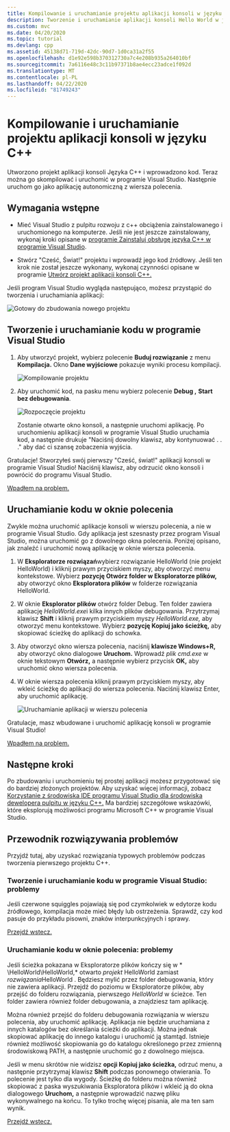 ```yaml
---
title: Kompilowanie i uruchamianie projektu aplikacji konsoli w języku C++
description: Tworzenie i uruchamianie aplikacji konsoli Hello World w języku Visual C++
ms.custom: mvc
ms.date: 04/20/2020
ms.topic: tutorial
ms.devlang: cpp
ms.assetid: 45138d71-719d-42dc-90d7-1d0ca31a2f55
ms.openlocfilehash: d1e92e598b370312730a7c4e208b935a264010bf
ms.sourcegitcommit: 7a6116e48c3c11b97371b8ae4ecc23adce1f092d
ms.translationtype: MT
ms.contentlocale: pl-PL
ms.lasthandoff: 04/22/2020
ms.locfileid: "81749243"
---
```

# <a name="build-and-run-a-c-console-app-project"></a>Kompilowanie i uruchamianie projektu aplikacji konsoli w języku C++

Utworzono projekt aplikacji konsoli Języka C++ i wprowadzono kod. Teraz można go skompilować i uruchomić w programie Visual Studio. Następnie uruchom go jako aplikację autonomiczną z wiersza polecenia.

## <a name="prerequisites"></a>Wymagania wstępne

- Mieć Visual Studio z pulpitu rozwoju z c++ obciążenia zainstalowanego i uruchomionego na komputerze. Jeśli nie jest jeszcze zainstalowany, wykonaj kroki opisane w [programie Zainstaluj obsługę języka C++ w programie Visual Studio](vscpp-step-0-installation.md).

- Stwórz "Cześć, Świat!" projektu i wprowadź jego kod źródłowy. Jeśli ten krok nie został jeszcze wykonany, wykonaj czynności opisane w programie [Utwórz projekt aplikacji konsoli C++.](vscpp-step-1-create.md)

Jeśli program Visual Studio wygląda następująco, możesz przystąpić do tworzenia i uruchamiania aplikacji:

   ![Gotowy do zbudowania nowego projektu](media/vscpp-ready-to-build.png "Gotowy do zbudowania nowego projektu")

## <a name="build-and-run-your-code-in-visual-studio"></a>Tworzenie i uruchamianie kodu w programie Visual Studio

1. Aby utworzyć projekt, wybierz polecenie **Buduj rozwiązanie** z menu **Kompilacja.** Okno **Dane wyjściowe** pokazuje wyniki procesu kompilacji.

   ![Kompilowanie projektu](media/vscpp-build-solution.gif "Kompilowanie projektu")

1. Aby uruchomić kod, na pasku menu wybierz polecenie **Debug ,** **Start bez debugowania**.

   ![Rozpoczęcie projektu](media/vscpp-start-without-debugging.gif "Rozpoczęcie projektu")

   Zostanie otwarte okno konsoli, a następnie uruchomi aplikację. Po uruchomieniu aplikacji konsoli w programie Visual Studio uruchamia kod, a następnie drukuje "Naciśnij dowolny klawisz, aby kontynuować . . ." aby dać ci szansę zobaczenia wyjścia.

Gratulacje! Stworzyłeś swój pierwszy "Cześć, świat!" aplikacji konsoli w programie Visual Studio! Naciśnij klawisz, aby odrzucić okno konsoli i powrócić do programu Visual Studio.

[Wpadłem na problem.](#build-and-run-your-code-in-visual-studio-issues)

## <a name="run-your-code-in-a-command-window"></a>Uruchamianie kodu w oknie polecenia

Zwykle można uruchomić aplikacje konsoli w wierszu polecenia, a nie w programie Visual Studio. Gdy aplikacja jest szesnasty przez program Visual Studio, można uruchomić go z dowolnego okna polecenia. Poniżej opisano, jak znaleźć i uruchomić nową aplikację w oknie wiersza polecenia.

1. W **Eksploratorze rozwiązań**wybierz rozwiązanie HelloWorld (nie projekt HelloWorld) i kliknij prawym przyciskiem myszy, aby otworzyć menu kontekstowe. Wybierz **pozycję Otwórz folder w Eksploratorze plików,** aby otworzyć okno **Eksploratora plików** w folderze rozwiązania HelloWorld.

1. W oknie **Eksplorator plików** otwórz folder Debug. Ten folder zawiera aplikację *HelloWorld.exe*i kilka innych plików debugowania. Przytrzymaj klawisz **Shift** i kliknij prawym przyciskiem myszy *HelloWorld.exe,* aby otworzyć menu kontekstowe. Wybierz **pozycję Kopiuj jako ścieżkę,** aby skopiować ścieżkę do aplikacji do schowka.

1. Aby otworzyć okno wiersza polecenia, naciśnij **klawisze Windows+R,** aby otworzyć okno dialogowe **Uruchom.** Wprowadź *plik cmd.exe* w oknie tekstowym **Otwórz,** a następnie wybierz przycisk **OK,** aby uruchomić okno wiersza polecenia.

1. W oknie wiersza polecenia kliknij prawym przyciskiem myszy, aby wkleić ścieżkę do aplikacji do wiersza polecenia. Naciśnij klawisz Enter, aby uruchomić aplikację.

   ![Uruchamianie aplikacji w wierszu polecenia](media/vscpp-run-in-cmd.gif "Uruchamianie aplikacji w wierszu polecenia")

Gratulacje, masz wbudowane i uruchomić aplikację konsoli w programie Visual Studio!

[Wpadłem na problem.](#run-your-code-in-a-command-window-issues)

## <a name="next-steps"></a>Następne kroki

Po zbudowaniu i uruchomieniu tej prostej aplikacji możesz przygotować się do bardziej złożonych projektów. Aby uzyskać więcej informacji, zobacz [Korzystanie z środowiska IDE programu Visual Studio dla środowiska dewelopera pulpitu w języku C++.](../ide/using-the-visual-studio-ide-for-cpp-desktop-development.md) Ma bardziej szczegółowe wskazówki, które eksplorują możliwości programu Microsoft C++ w programie Visual Studio.

## <a name="troubleshooting-guide"></a>Przewodnik rozwiązywania problemów

Przyjdź tutaj, aby uzyskać rozwiązania typowych problemów podczas tworzenia pierwszego projektu C++.

### <a name="build-and-run-your-code-in-visual-studio-issues"></a>Tworzenie i uruchamianie kodu w programie Visual Studio: problemy

Jeśli czerwone squiggles pojawiają się pod czymkolwiek w edytorze kodu źródłowego, kompilacja może mieć błędy lub ostrzeżenia. Sprawdź, czy kod pasuje do przykładu pisowni, znaków interpunkcyjnych i sprawy.

[Przejdź wstecz.](#build-and-run-your-code-in-visual-studio)

### <a name="run-your-code-in-a-command-window-issues"></a>Uruchamianie kodu w oknie polecenia: problemy

Jeśli ścieżka pokazana w Eksploratorze plików kończy się w * \\HelloWorld\\HelloWorld,* otwarto *projekt* HelloWorld zamiast *rozwiązania*HelloWorld . Będziesz mylić przez folder debugowania, który nie zawiera aplikacji. Przejdź do poziomu w Eksploratorze plików, aby przejść do folderu rozwiązania, pierwszego *HelloWorld* w ścieżce. Ten folder zawiera również folder debugowania, a znajdziesz tam aplikację.

Można również przejść do folderu debugowania rozwiązania w wierszu polecenia, aby uruchomić aplikację. Aplikacja nie będzie uruchamiana z innych katalogów bez określania ścieżki do aplikacji. Można jednak skopiować aplikację do innego katalogu i uruchomić ją stamtąd. Istnieje również możliwość skopiowania go do katalogu określonego przez zmienną środowiskową PATH, a następnie uruchomić go z dowolnego miejsca.

Jeśli w menu skrótów nie widzisz **opcji Kopiuj jako ścieżka,** odrzuć menu, a następnie przytrzymaj klawisz **Shift** podczas ponownego otwierania. To polecenie jest tylko dla wygody. Ścieżkę do folderu można również skopiować z paska wyszukiwania Eksploratora plików i wkleić ją do okna dialogowego **Uruchom,** a następnie wprowadzić nazwę pliku wykonywalnego na końcu. To tylko trochę więcej pisania, ale ma ten sam wynik.

[Przejdź wstecz.](#run-your-code-in-a-command-window)

<iframe src="" height="0" width="0" frameborder="0" name="frameTarget" />
